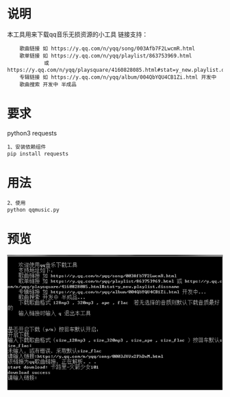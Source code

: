 # 说明
本工具用来下载qq音乐无损资源的小工具
链接支持：
```
    歌曲链接 如 https://y.qq.com/n/yqq/song/003Afb7F2LwcmR.html
    歌单链接 如 https://y.qq.com/n/yqq/playlist/863753969.html 
            或 https://y.qq.com/n/yqq/playsquare/4160828085.html#stat=y_new.playlist.dissname
    专辑链接 如 https://y.qq.com/n/yqq/album/004QbYQU4CB1Zi.html 开发中
    歌曲搜索 开发中 半成品
```
# 要求
python3
requests
```
1、安装依赖组件
pip install requests
```

# 用法
``` 
2、使用
python qqmusic.py
```

# 预览
![avatar](./imgs/1.png)